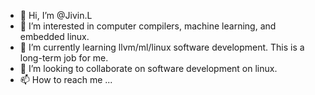 - 👋 Hi, I’m @Jivin.L
- 👀 I’m interested in computer compilers, machine learning, and embedded linux.
- 🌱 I’m currently learning llvm/ml/linux software development. This is a long-term job for me.
- 💞️ I’m looking to collaborate on software development on linux.
- 📫 How to reach me ...

<!---
JivinDotL/JivinDotL is a ✨ special ✨ repository because its `README.md` (this file) appears on your GitHub profile.
You can click the Preview link to take a look at your changes.
--->
